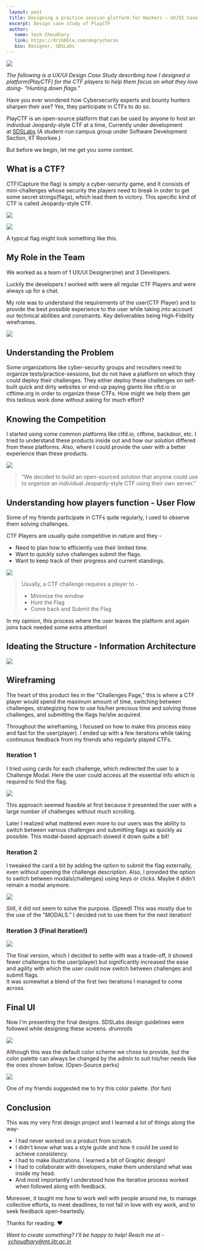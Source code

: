 ```yaml
---
 layout: post
 title: Designing a practice-session platform for Hackers — UX/UI Case Study
 excerpt: Design case study of PlayCTF
 author:
   name: Yash Choudhary
   link: https://dribbble.com/Angrycharas
   bio: Designer, SDSLabs
---
```


![](https://miro.medium.com/max/2526/1*XpCUS2g8yYsEejhH1vKnYg.png)

*The following is a UX/UI Design Case Study describing how I designed a platform(PlayCTF) for the CTF players to help them focus on what they love doing- "Hunting down flags."*

Have you ever wondered how Cybersecurity experts and bounty hunters sharpen their axe?
Yes, they participate in CTFs to do so.

PlayCTF is an open-source platform that can be used by anyone to host an individual Jeopardy-style CTF at a time, Currently under development at [SDSLabs](http://sdslabs.co/) (A student-run campus group under Software Development Section, IIT Roorkee.)

But before we begin, let me get you some context.

## What is a CTF?

CTF(Capture the flag) is simply a cyber-security game, and it consists of mini-challenges whose security the players need to break in order to get some secret strings(flags), which lead them to victory.
This specific kind of CTF is called Jeopardy-style CTF.

![](https://miro.medium.com/max/60/1*jWSWkOA5_AiOGr7hlIFhxA.png?q=20)

![](https://miro.medium.com/max/1860/1*jWSWkOA5_AiOGr7hlIFhxA.png)

A typical flag might look something like this.

## My Role in the Team

We worked as a team of 1 UX/UI Designer(me) and 3 Developers.

Luckily the developers I worked with were all regular CTF Players and were always up for a chat.

My role was to understand the requirements of the user(CTF Player) and to provide the best possible experience to the user while taking into account our technical abilities and constraints.
Key deliverables being High-Fidelity wireframes.

![](https://miro.medium.com/max/5325/1*C1tp804BqQdqDSFurncCSQ.png)

## Understanding the Problem

Some organizations like cyber-security groups and recruiters need to organize tests/practice-sessions, but do not have a platform on which they could deploy their challenges.
They either deploy these challenges on self-built quick and dirty websites or end-up paying giants like cftd.io or ctftime.org in order to organize these CTFs.
How might we help them get this tedious work done without asking for much effort?

## Knowing the Competition

I started using some common platforms like ctfd.io, ctftime, backdoor, etc. I tried to understand these products inside out and how our solution differed from these platforms. Also, where I could provide the user with a better experience than these products.

![](https://miro.medium.com/max/801/1*DcfkqZpQ_bE-nfA20Dc_Vw.png)

> "We decided to build an open-sourced solution that anyone could use to organize an individual Jeopardy-style CTF using their own server."

## Understanding how players function - User Flow

Some of my friends participate in CTFs quite regularly, I used to observe them solving challenges.

CTF Players are usually quite competitive in nature and they -
* Need to plan how to efficiently use their limited time.
* Want to quickly solve challenges submit the flags.
* Want to keep track of their progress and current standings.

![](https://miro.medium.com/max/4190/1*BN7rWXpeRyoajMrBfa0uiA.png)

> Usually, a CTF challenge requires a player to -
> * Minimize the window
> * Hunt the Flag
> * Come back and Submit the Flag

In my opinion, this process where the user leaves the platform and again joins back needed some extra attention!

## Ideating the Structure - Information Architecture

![](https://miro.medium.com/max/4190/1*z03aF30IqQm5AL0vb_HHjA.png)

## Wireframing

The heart of this product lies in the "Challenges Page," this is where a CTF player would spend the maximum amount of time, switching between challenges, strategizing how to use his/her precious time and solving those challenges, and submitting the flags he/she acquired.

Throughout the wireframing, I focused on how to make this process easy and fast for the user(player). I ended up with a few iterations while taking continuous feedback from my friends who regularly played CTFs.

### Iteration 1

I tried using cards for each challenge, which redirected the user to a Challenge Modal.
Here the user could access all the essential info which is required to find the flag.

![](https://miro.medium.com/max/3083/1*ZfFe_qLWlYttd4-IgpjP6A.png)

This approach seemed feasible at first because it presented the user with a large number of challenges without much scrolling.

Later I realized what mattered even more to our users was the ability to switch between various challenges and submitting flags as quickly as possible.
This modal-based approach slowed it down quite a bit!

### Iteration 2

I tweaked the card a bit by adding the option to submit the flag externally, even without opening the challenge description.
Also, I provided the option to switch between modals(challenges) using keys or clicks. Maybe it didn't remain a modal anymore.

![](https://miro.medium.com/max/3083/1*kEkVrP5FFr1mxmi8bdmwnw.png)

Still, it did not seem to solve the purpose. (Speed)
This was mostly due to the use of the "MODALS."
I decided not to use them for the next iteration!

### Iteration 3 (Final Iteration!)

![](https://miro.medium.com/max/3083/1*9asprbv0g3_dJ7SjT2mu0w.png)

The final version, which I decided to settle with was a trade-off, it showed fewer challenges to the user(player) but significantly increased the ease and agility with which the user could now switch between challenges and submit flags.\
It was somewhat a blend of the first two iterations I managed to come across.

## Final UI

Now I'm presenting the final designs. SDSLabs design guidelines were followed while designing these screens. *drumrolls*

![](https://miro.medium.com/max/7325/1*bHUYUoCMWNyuGqPgTi0vUQ.png)

Although this was the default color scheme we chose to provide, but the color palette can always be changed by the admin to suit his/her needs like the ones shown below. (Open-Source perks)

![](https://miro.medium.com/max/14190/1*S8z5YhZ-qTaDUBeo77Rn1w.png)

One of my friends suggested me to try this color palette. (for fun)

## Conclusion

This was my very first design project and I learned a lot of things along the way-

-  I had never worked on a product from scratch.
-  I didn't know what was a style guide and how it could be used to achieve consistency.
-  I had to make illustrations. I learned a bit of Graphic design!
-  I had to collaborate with developers, make them understand what was inside my head.
-  And most importantly I understood how the iterative process worked when followed along with feedback.

Moreover, it taught me how to work well with people around me, to manage collective efforts, to meet deadlines, to not fall in love with my work, and to seek feedback open-heartedly.

Thanks for reading. ❤

*Want to create something? I'll be happy to help!*
*Reach me at - [ychoudhary@mt.iitr.ac.in](mailto:ychoudhary@mt.iitr.ac.in)*
